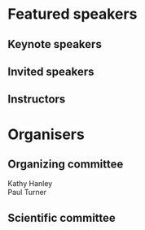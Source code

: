 # Featured speakers

## Keynote speakers


## Invited speakers


## Instructors


# Organisers


## Organizing committee

Kathy Hanley  
Paul Turner

## Scientific committee
